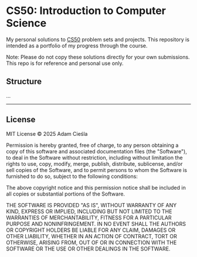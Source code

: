 # CS50: Introduction to Computer Science

My personal solutions to [CS50](https://cs50.harvard.edu/x) problem sets and projects. This repository is intended as a portfolio of my progress through the course.

Note: Please do not copy these solutions directly for your own submissions. 
This repo is for reference and personal use only.

## Structure

...

---

## License

MIT License © 2025 Adam Cieśla

Permission is hereby granted, free of charge, to any person obtaining a copy
of this software and associated documentation files (the "Software"), to deal
in the Software without restriction, including without limitation the rights
to use, copy, modify, merge, publish, distribute, sublicense, and/or sell
copies of the Software, and to permit persons to whom the Software is
furnished to do so, subject to the following conditions:

The above copyright notice and this permission notice shall be included in all
copies or substantial portions of the Software.

THE SOFTWARE IS PROVIDED "AS IS", WITHOUT WARRANTY OF ANY KIND, EXPRESS OR
IMPLIED, INCLUDING BUT NOT LIMITED TO THE WARRANTIES OF MERCHANTABILITY,
FITNESS FOR A PARTICULAR PURPOSE AND NONINFRINGEMENT. IN NO EVENT SHALL THE
AUTHORS OR COPYRIGHT HOLDERS BE LIABLE FOR ANY CLAIM, DAMAGES OR OTHER
LIABILITY, WHETHER IN AN ACTION OF CONTRACT, TORT OR OTHERWISE, ARISING FROM,
OUT OF OR IN CONNECTION WITH THE SOFTWARE OR THE USE OR OTHER DEALINGS IN THE
SOFTWARE.

